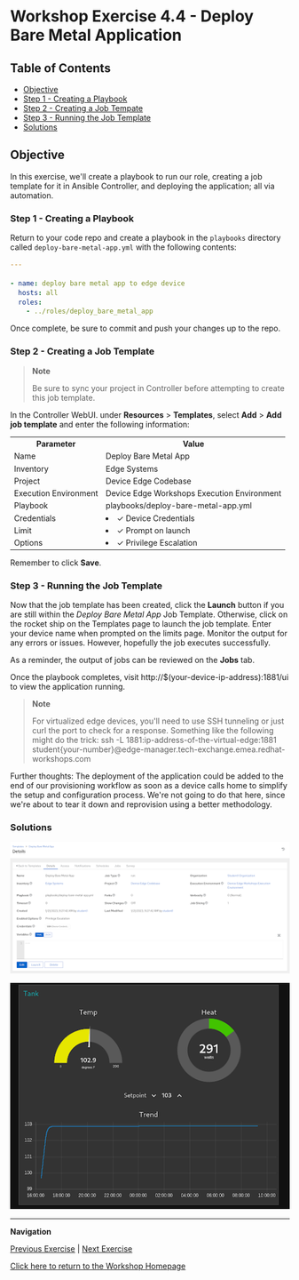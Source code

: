 # Workshop Exercise 4.4 - Deploy Bare Metal Application

## Table of Contents

* [Objective](#objective)
* [Step 1 - Creating a Playbook](#step-1---creating-a-playbook)
* [Step 2 - Creating a Job Tempate](#step-2---creating-a-job-template)
* [Step 3 - Running the Job Template](#step-3---running-the-job-template)
* [Solutions](#solutions)

## Objective

In this exercise, we'll create a playbook to run our role, creating a job template for it in Ansible Controller, and deploying the application; all via automation.

### Step 1 - Creating a Playbook

Return to your code repo and create a playbook in the `playbooks` directory called `deploy-bare-metal-app.yml` with the following contents:
```yaml
---

- name: deploy bare metal app to edge device
  hosts: all
  roles:
    - ../roles/deploy_bare_metal_app

```

Once complete, be sure to commit and push your changes up to the repo.

### Step 2 - Creating a Job Template

> **Note**
>
> Be sure to sync your project in Controller before attempting to create this job template.

In the Controller WebUI. under **Resources** > **Templates**, select **Add** > **Add job template** and enter the following information:

<table>
  <tr>
    <th>Parameter</th>
    <th>Value</th>
  </tr>
  <tr>
    <td>Name</td>
    <td>Deploy Bare Metal App</td>
  </tr>
  <tr>
    <td>Inventory</td>
    <td>Edge Systems</td>
  </tr>
  <tr>
    <td>Project</td>
    <td>Device Edge Codebase</td>
  </tr>
  <tr>
    <td>Execution Environment</td>
    <td>Device Edge Workshops Execution Environment</td>
  </tr>
  <tr>
    <td>Playbook</td>
    <td>playbooks/deploy-bare-metal-app.yml</td>
  </tr>
  <tr>
    <td>Credentials</td>
    <td><li>✓ Device Credentials</li></td>
  </tr>
  <tr>
    <td>Limit</td>
    <td><li>✓ Prompt on launch</li></td>
  </tr>
   <tr>
    <td>Options</td>
    <td><li>✓ Privilege Escalation</li></td>
  </tr> 
</table>

Remember to click **Save**.

### Step 3 - Running the Job Template

Now that the job template has been created, click the **Launch** button if you are still within the _Deploy Bare Metal App_ Job Template. Otherwise, click on the rocket ship on the Templates page to launch the job template. Enter your device name when prompted on the limits page. Monitor the output for any errors or issues. However, hopefully the job executes successfully.

As a reminder, the output of jobs can be reviewed on the **Jobs** tab.

Once the playbook completes, visit http://$(your-device-ip-address):1881/ui to view the application running.

> **Note**
>
> For virtualized edge devices, you'll need to use SSH tunneling or just curl the port to check for a response.
> Something like the following might do the trick:
> ssh -L 1881:ip-address-of-the-virtual-edge:1881 student{your-number}@edge-manager.tech-exchange.emea.redhat-workshops.com

Further thoughts: The deployment of the application could be added to the end of our provisioning workflow as soon as a device calls home to simplify the setup and configuration process. We're not going to do that here, since we're about to tear it down and reprovision using a better methodology.

### Solutions

![Deploy Bare Metal App Job Template](../images/deploy-bare-metal-app-template.png)

![Bare Metal App Running](../images/app-running.png)

---
**Navigation**

[Previous Exercise](../4.3-bare-metal-app-automation) | [Next Exercise](../4.5-cleanup-bare-metal-app)

[Click here to return to the Workshop Homepage](../README.md)
